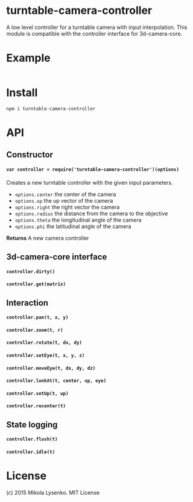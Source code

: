 # turntable-camera-controller

A low level controller for a turntable camera with input interpolation.  This module is compatible with the controller interface for 3d-camera-core.

# Example

```javascript
```

# Install

```
npm i turntable-camera-controller
```

# API

## Constructor

#### `var controller = require('turntable-camera-controller')(options)`
Creates a new turntable controller with the given input parameters.

* `options.center` the center of the camera
* `options.up` the up vector of the camera
* `options.right` the right vector the camera
* `options.radius` the distance from the camera to the objective
* `options.theta` the longitudinal angle of the camera
* `options.phi` the latitudinal angle of the camera

**Returns** A new camera controller


## 3d-camera-core interface

#### `controller.dirty()`

#### `controller.get(matrix)`


## Interaction

#### `controller.pan(t, x, y)`

#### `controller.zoom(t, r)`

#### `controller.rotate(t, dx, dy)`

#### `controller.setEye(t, x, y, z)`

#### `controller.moveEye(t, dx, dy, dz)`

#### `controller.lookAt(t, center, up, eye)`

#### `controller.setUp(t, up)`

#### `controller.recenter(t)`


## State logging

#### `controller.flush(t)`

#### `controller.idle(t)`

# License
(c) 2015 Mikola Lysenko. MIT License